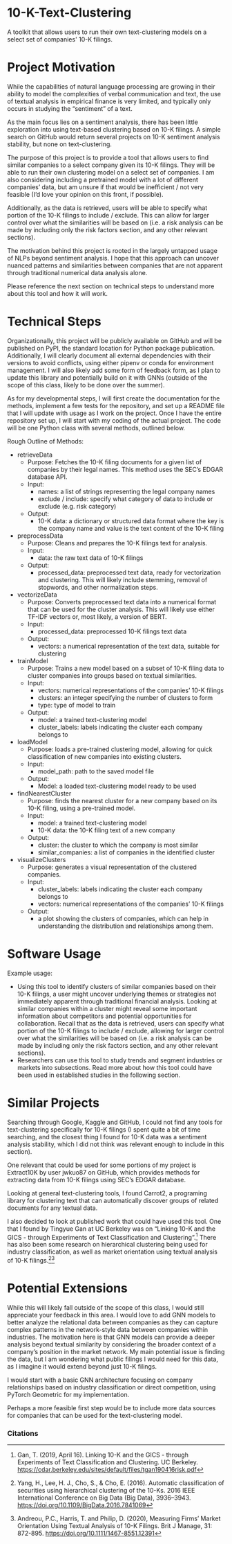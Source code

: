 # **10-K-Text-Clustering**
A toolkit that allows users to run their own text-clustering models on a select set of companies' 10-K filings.


# **Project Motivation**

While the capabilities of natural language processing are growing in their ability to model the complexities of verbal communication and text, the use of textual analysis in empirical finance is very limited, and typically only occurs in studying the “sentiment” of a text. 

As the main focus lies on a sentiment analysis, there has been little exploration into using text-based clustering based on 10-K filings. A simple search on GitHub would return several projects on 10-K sentiment analysis stability, but none on text-clustering.

The purpose of this project is to provide a tool that allows users to find similar companies to a select company given its 10-K filings. They will be able to run their own clustering model on a select set of companies. I am also considering including a pretrained model with a lot of different companies’ data, but am unsure if that would be inefficient / not very feasible (I’d love your opinion on this front, if possible). 

Additionally, as the data is retrieved, users will be able to specify what portion of the 10-K filings to include / exclude. This can allow for larger control over what the similarities will be based on (i.e. a risk analysis can be made by including only the risk factors section, and any other relevant sections).

The motivation behind this project is rooted in the largely untapped usage of NLPs beyond sentiment analysis. I hope that this approach can uncover nuanced patterns and similarities between companies that are not apparent through traditional numerical data analysis alone.

Please reference the next section on technical steps to understand more about this tool and how it will work.


# **Technical Steps**

Organizationally, this project will be publicly available on GitHub and will be published on PyPI, the standard location for Python package publication. Additionally, I will clearly document all external dependencies with their versions to avoid conflicts, using either pipenv or conda for environment management. I will also likely add some form of feedback form, as I plan to update this library and potentially build on it with GNNs (outside of the scope of this class, likely to be done over the summer).

As for my developmental steps, I will first create the documentation for the methods, implement a few tests for the repository, and set up a README file that I will update with usage as I work on the project. Once I have the entire repository set up, I will start with my coding of the actual project. The code will be one Python class with several methods, outlined below.

Rough Outline of Methods:

* retrieveData
    * Purpose: Fetches the 10-K filing documents for a given list of companies by their legal names. This method uses the SEC’s EDGAR database API.
    * Input:
        * names: a list of strings representing the legal company names
        * exclude / include: specify what category of data to include or exclude (e.g. risk category)
    * Output:
        * 10-K data: a dictionary or structured data format where the key is the company name and value is the text content of the 10-K filing
* preprocessData
    * Purpose: Cleans and prepares the 10-K filings text for analysis.
    * Input:
        * data: the raw text data of 10-K filings
    * Output:
        * processed_data: preprocessed text data, ready for vectorization and clustering. This will likely include stemming, removal of stopwords, and other normalization steps.
* vectorizeData
    * Purpose: Converts preprocessed text data into a numerical format that can be used for the cluster analysis. This will likely use either TF-IDF vectors or, most likely, a version of BERT.
    * Input:
        * processed_data: preprocessed 10-K filings text data
    * Output:
        * vectors: a numerical representation of the text data, suitable for clustering
* trainModel
    * Purpose: Trains a new model based on a subset of 10-K filing data to cluster companies into groups based on textual similarities.
    * Input:
        * vectors: numerical representations of the companies’ 10-K filings
        * clusters: an integer specifying the number of clusters to form
        * type: type of model to train
    * Output:
        * model: a trained text-clustering model
        * cluster_labels: labels indicating the cluster each company belongs to
* loadModel
    * Purpose: loads a pre-trained clustering model, allowing for quick classification of new companies into existing clusters.
    * Input:
        * model_path: path to the saved model file
    * Output:
        * Model: a loaded text-clustering model ready to be used
* findNearestCluster
    * Purpose: finds the nearest cluster for a new company based on its 10-K filing, using a pre-trained model.
    * Input:
        * model: a trained text-clustering model
        * 10-K data: the 10-K filing text of a new company
    * Output:
        * cluster: the cluster to which the company is most similar
        * similar_companies: a list of companies in the identified cluster
* visualizeClusters
    * Purpose: generates a visual representation of the clustered companies.
    * Input:
        * cluster_labels: labels indicating the cluster each company belongs to
        * vectors: numerical representations of the companies’ 10-K filings
    * Output:
        * a plot showing the clusters of companies, which can help in understanding the distribution and relationships among them.


# **Software Usage**

Example usage:

* Using this tool to identify clusters of similar companies based on their 10-K filings, a user might uncover underlying themes or strategies not immediately apparent through traditional financial analysis. Looking at similar companies within a cluster might reveal some important information about competitors and potential opportunities for collaboration. Recall that as the data is retrieved, users can specify what portion of the 10-K filings to include / exclude, allowing for larger control over what the similarities will be based on (i.e. a risk analysis can be made by including only the risk factors section, and any other relevant sections).
* Researchers can use this tool to study trends and segment industries or markets into subsections. Read more about how this tool could have been used in established studies in the following section.

# **Similar Projects**

Searching through Google, Kaggle and GitHub, I could not find any tools for text-clustering specifically for 10-K filings (I spent quite a bit of time searching, and the closest thing I found for 10-K data was a sentiment analysis stability, which I did not think was relevant enough to include in this section). 

One relevant that could be used for some portions of my project is Extract10K by user jwkuo87 on GitHub, which provides methods for extracting data from 10-K filings using SEC’s EDGAR database. 

Looking at general text-clustering tools, I found Carrot2, a programing library for clustering text that can automatically discover groups of related documents for any textual data.

I also decided to look at published work that could have used this tool. One that I found by Tingyue Gan at UC Berkeley was on “Linking 10-K and the GICS - through Experiments of Text Classification and Clustering”.[^1] There has also been some research on hierarchical clustering being used for industry classification, as well as market orientation using textual analysis of 10-K filings.[^2][^3]


# **Potential Extensions**

While this will likely fall outside of the scope of this class, I would still appreciate your feedback in this area. I would love to add GNN models to better analyze the relational data between companies as they can capture complex patterns in the network-style data between companies within industries. The motivation here is that GNN models can provide a deeper analysis beyond textual similarity by considering the broader context of a company’s position in the market network. My main potential issue is finding the data, but I am wondering what public filings I would need for this data, as I imagine it would extend beyond just 10-K filings.

I would start with a basic GNN architecture focusing on company relationships based on industry classification or direct competition, using PyTorch Geometric for my implementation.

Perhaps a more feasible first step would be to include more data sources for companies that can be used for the text-clustering model.


<!-- Footnotes themselves at the bottom. -->
### Citations

[^1]:
     Gan, T. (2019, April 16). Linking 10-K and the GICS - through Experiments of Text Classification and Clustering. UC Berkeley. https://cdar.berkeley.edu/sites/default/files/tgan190416risk.pdf

[^2]:
     Yang, H., Lee, H. J., Cho, S., & Cho, E. (2016). Automatic classification of securities using hierarchical clustering of the 10-Ks. 2016 IEEE International Conference on Big Data (Big Data), 3936–3943. https://doi.org/10.1109/BigData.2016.7841069

[^3]:
     Andreou, P.C., Harris, T. and Philip, D. (2020), Measuring Firms’ Market Orientation Using Textual Analysis of 10-K Filings. Brit J Manage, 31: 872-895. https://doi.org/10.1111/1467-8551.12391
